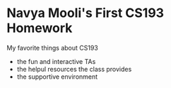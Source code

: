 # Navya Mooli's First CS193 Homework



My favorite things about CS193
- the fun and interactive TAs
- the helpul resources the class provides
- the supportive environment
